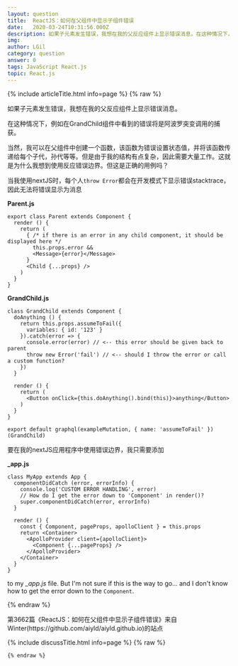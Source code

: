 ```yaml
---
layout: question
title:  ReactJS：如何在父组件中显示子组件错误
date:   2020-03-24T10:31:56.000Z
description: 如果子元素发生错误，我想在我的父反应组件上显示错误消息。在这种情况下，例如在GrandChild组件中看到的错误将是阿波罗突变调用的捕获。当然，我...
img: 
author: LGil
category: question
answer: 0
tags: JavaScript React.js
topic: React.js
---
```

<div class="article-root">
  <div class="article">
    {% include articleTitle.html info=page %}
    {% raw %}
    <div class="article-content"><p><font style="vertical-align: inherit;"><font style="vertical-align: inherit;">如果子元素发生错误，我想在我的父反应组件上显示错误消息。</font></font></p>

<p><font style="vertical-align: inherit;"><font style="vertical-align: inherit;">在这种情况下，例如在GrandChild组件中看到的错误将是阿波罗突变调用的捕获。</font></font></p>

<p><font style="vertical-align: inherit;"><font style="vertical-align: inherit;">当然，我可以在父组件中创建一个函数，该函数为错误设置状态值，并将该函数传递给每个子代，孙代等等。</font><font style="vertical-align: inherit;">但是由于我的结构有点复杂，因此需要大量工作。</font><font style="vertical-align: inherit;">这就是为什么我想到使用反应错误边界。</font><font style="vertical-align: inherit;">但这是正确的用例吗？</font></font></p>

<p><font style="vertical-align: inherit;"><font style="vertical-align: inherit;">当我使用nextJS时，每个人</font></font><code>throw Error</code><font style="vertical-align: inherit;"><font style="vertical-align: inherit;">都会在开发模式下显示错误stacktrace，因此无法将错误显示为消息</font></font></p>

<p><strong><font style="vertical-align: inherit;"><font style="vertical-align: inherit;">Parent.js</font></font></strong></p>

<pre><code>export class Parent extends Component {<font></font>
  render () {<font></font>
    return (<font></font>
      { /* if there is an error in any child component, it should be displayed here */<font></font>
        this.props.error &amp;&amp;<font></font>
        &lt;Message&gt;{error}&lt;/Message&gt;<font></font>
      }<font></font>
      &lt;Child {...props} /&gt;<font></font>
    )<font></font>
  }<font></font>
}<font></font>
</code></pre>

<p><strong><font style="vertical-align: inherit;"><font style="vertical-align: inherit;">GrandChild.js</font></font></strong></p>

<pre><code>class GrandChild extends Component {<font></font>
  doAnything () {<font></font>
    return this.props.assumeToFail({<font></font>
      variables: { id: '123' }<font></font>
    }).catch(error =&gt; {<font></font>
      console.error(error) // &lt;-- this error should be given back to parent<font></font>
      throw new Error('fail') // &lt;-- should I throw the error or call a custom function?<font></font>
    })<font></font>
  }<font></font>
<font></font>
  render () {<font></font>
    return (<font></font>
      &lt;Button onClick={this.doAnything().bind(this)}&gt;anything&lt;/Button&gt;<font></font>
    )<font></font>
  }<font></font>
}<font></font>
<font></font>
export default graphql(exampleMutation, { name: 'assumeToFail' })(GrandChild)<font></font>
</code></pre>

<p><font style="vertical-align: inherit;"><font style="vertical-align: inherit;">要在我的nextJS应用程序中使用错误边界，我只需要添加</font></font></p>

<p><strong><font style="vertical-align: inherit;"><font style="vertical-align: inherit;">_app.js</font></font></strong></p>

<pre><code>class MyApp extends App {<font></font>
  componentDidCatch (error, errorInfo) {<font></font>
    console.log('CUSTOM ERROR HANDLING', error)<font></font>
    // How do I get the error down to 'Component' in render()?<font></font>
    super.componentDidCatch(error, errorInfo)<font></font>
  }<font></font>
<font></font>
  render () {<font></font>
    const { Component, pageProps, apolloClient } = this.props<font></font>
    return &lt;Container&gt;<font></font>
      &lt;ApolloProvider client={apolloClient}&gt;<font></font>
        &lt;Component {...pageProps} /&gt;<font></font>
      &lt;/ApolloProvider&gt;<font></font>
    &lt;/Container&gt;<font></font>
  }<font></font>
}<font></font>
</code></pre>

<p>to my <em>_app.js</em> file. But I'm not sure if this is the way to go... and I don't know how to get the error down to the <code>Component</code>.</p></div>
    {% endraw %}
  </div>
  <p class="winter_mark">第3662篇《ReactJS：如何在父组件中显示子组件错误》来自Winter(https://github.com/aiyld/aiyld.github.io)的站点</p>
  <div class="discuss-wrapper">
    {% include discussTitle.html info=page %}
    {% raw %}
    
    {% endraw %}
  </div>
<div>
